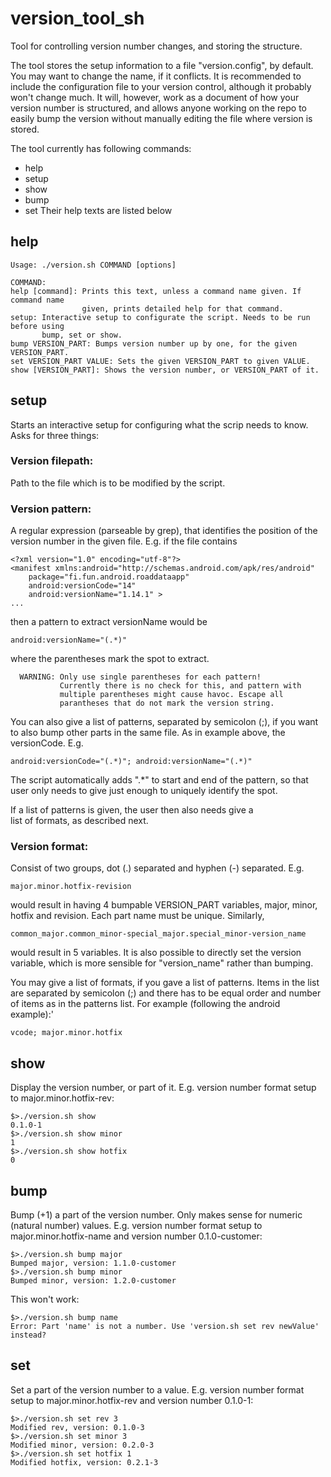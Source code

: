 # version_tool_sh
Tool for controlling version number changes, and storing the structure.

The tool stores the setup information to a file "version.config", by default.
You may want to change the name, if it conflicts. It is recommended to include 
the configuration file to your version control, although it probably won't
change much. It will, however, work as a document of how your version number
is structured, and allows anyone working on the repo to easily bump the version
without manually editing the file where version is stored.

The tool currently has following commands:
 - help
 - setup
 - show
 - bump
 - set
Their help texts are listed below

## help

```
Usage: ./version.sh COMMAND [options]
 
COMMAND:
help [command]: Prints this text, unless a command name given. If command name
                given, prints detailed help for that command.
setup: Interactive setup to configurate the script. Needs to be run before using
       bump, set or show.
bump VERSION_PART: Bumps version number up by one, for the given VERSION_PART.
set VERSION_PART VALUE: Sets the given VERSION_PART to given VALUE.
show [VERSION_PART]: Shows the version number, or VERSION_PART of it. 
```

## setup

Starts an interactive setup for configuring what the scrip needs to know.
Asks for three things:

### Version filepath:
  Path to the file which is to be modified by the script.

### Version pattern:
  A regular expression (parseable by grep), that identifies the position
  of the version number in the given file. E.g. if the file contains

```
<?xml version="1.0" encoding="utf-8"?>
<manifest xmlns:android="http://schemas.android.com/apk/res/android"
    package="fi.fun.android.roaddataapp"
    android:versionCode="14"
    android:versionName="1.14.1" >
...
```

  then a pattern to extract versionName would be 

```
android:versionName="(.*)"
```

  where the parentheses mark the spot to extract.
```
  WARNING: Only use single parentheses for each pattern!
           Currently there is no check for this, and pattern with
           multiple parentheses might cause havoc. Escape all
           parantheses that do not mark the version string.
```

  You can also give a list of patterns, separated by semicolon (;), 
  if you want to also bump other parts in the same file. As in example 
  above, the versionCode. E.g.

```
android:versionCode="(.*)"; android:versionName="(.*)"
```

  The script automatically adds ".*" to start and end of the pattern,
  so that user only needs to give just enough to uniquely identify
  the spot.

  If a list of patterns is given, the user then also needs give a                                  
  list of formats, as described next. 

### Version format: 
  Consist of two groups, dot (.) separated and hyphen (-) separated. E.g.

```
major.minor.hotfix-revision
```

  would result in having 4 bumpable VERSION_PART variables, major, minor, hotfix and revision.
  Each part name must be unique. Similarly,

```
common_major.common_minor-special_major.special_minor-version_name
```

  would result in 5 variables. It is also possible to directly set the version
  variable, which is more sensible for "version_name" rather than bumping.

  You may give a list of formats, if you gave a list of patterns. Items in the list
  are separated by semicolon (;) and there has to be equal order and number of items
  as in the patterns list. For example (following the android example):'

```
vcode; major.minor.hotfix
```

## show

Display the version number, or part of it.
E.g. version number format setup to major.minor.hotfix-rev:

```
$>./version.sh show
0.1.0-1
$>./version.sh show minor
1
$>./version.sh show hotfix
0
```

## bump

Bump (+1) a part of the version number. Only makes sense for
numeric (natural number) values.
E.g. version number format setup to major.minor.hotfix-name
and version number 0.1.0-customer:

```
$>./version.sh bump major
Bumped major, version: 1.1.0-customer
$>./version.sh bump minor
Bumped minor, version: 1.2.0-customer
```

This won't work:

```
$>./version.sh bump name
Error: Part 'name' is not a number. Use 'version.sh set rev newValue' instead?
```

## set

Set a part of the version number to a value.
E.g. version number format setup to major.minor.hotfix-rev
and version number 0.1.0-1:

```
$>./version.sh set rev 3
Modified rev, version: 0.1.0-3
$>./version.sh set minor 3
Modified minor, version: 0.2.0-3
$>./version.sh set hotfix 1
Modified hotfix, version: 0.2.1-3
```